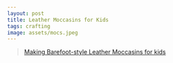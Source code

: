```yaml
---
layout: post
title: Leather Moccasins for Kids
tags: crafting
image: assets/mocs.jpeg
---
```


<blockquote class="imgur-embed-pub" lang="en" data-id="a/hMa4WGM"  ><a href="//imgur.com/a/hMa4WGM">Making Barefoot-style Leather Moccasins for kids</a></blockquote><script async src="//s.imgur.com/min/embed.js" charset="utf-8"></script>